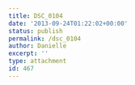 ```yaml
---
title: DSC_0104
date: '2013-09-24T01:22:02+00:00'
status: publish
permalink: /dsc_0104
author: Danielle
excerpt: ''
type: attachment
id: 467
---
```

<!DOCTYPE html PUBLIC "-//W3C//DTD HTML 4.0 Transitional//EN" "http://www.w3.org/TR/REC-html40/loose.dtd">
<?xml encoding="UTF-8">
